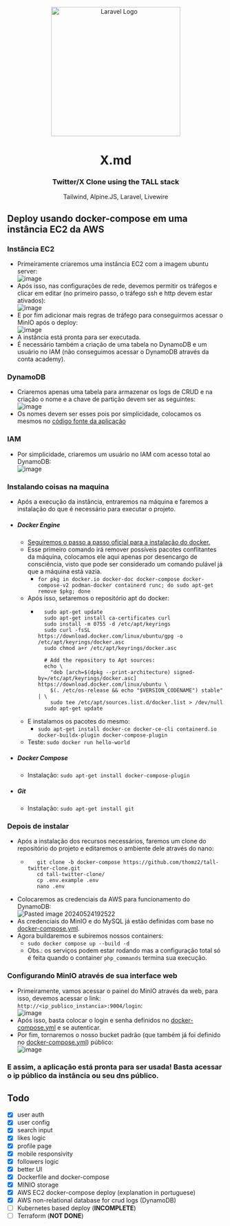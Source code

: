 <p align="center"><a href="https://laravel.com" target="_blank"><img src="https://raw.githubusercontent.com/laravel/art/master/logo-lockup/5%20SVG/2%20CMYK/1%20Full%20Color/laravel-logolockup-cmyk-red.svg" width="300" alt="Laravel Logo"></a></p>

<div align="center">   
    <h1>X.md</h1>
    <h3>Twitter/X Clone using the TALL stack</h3>
    <p color="gray">Tailwind, Alpine.JS, Laravel, Livewire</p>
</div>

## Deploy usando docker-compose em uma instância EC2 da AWS

### Instância EC2
- Primeiramente criaremos uma instância EC2 com a imagem ubuntu server:<br>![image](https://github.com/thomz2/tall-twitter-clone/assets/82160387/ba9edce1-c492-45fe-88e3-fcad88039959)
- Após isso, nas configurações de rede, devemos permitir os tráfegos e clicar em editar (no primeiro passo, o tráfego ssh e http devem estar ativados):<br>![image](https://github.com/thomz2/tall-twitter-clone/assets/82160387/7c10da2a-85a0-464b-b720-305c69b3b933)
- E por fim adicionar mais regras de tráfego para conseguirmos acessar o MinIO após o deploy:<br>![image](https://github.com/thomz2/tall-twitter-clone/assets/82160387/4f4bddc5-fd68-48e3-96b7-6363680e0863)
- A instância está pronta para ser executada.
- É necessário também a criação de uma tabela no DynamoDB e um usuário no IAM (não conseguimos acessar o DynamoDB através da conta academy).

### DynamoDB
- Criaremos apenas uma tabela para armazenar os logs de CRUD e na criação o nome e a chave de partição devem ser as seguintes:<br>![image](https://github.com/thomz2/tall-twitter-clone/assets/82160387/c16c8c55-8acc-4ba0-b0ec-70a920654db6)
- Os nomes devem ser esses pois por simplicidade, colocamos os mesmos no [código fonte da aplicação](https://github.com/thomz2/tall-twitter-clone/blob/docker-compose/app/Observers/UserObserver.php)

### IAM
- Por simplicidade, criaremos um usuário no IAM com acesso total ao DynamoDB:<br>![image](https://github.com/thomz2/tall-twitter-clone/assets/82160387/f52293e6-bea2-4f62-84e7-15e165b3ff3a)

### Instalando coisas na maquina
- Após a execução da instância, entraremos na máquina e faremos a instalação do que é necessário para executar o projeto.
- ##### Docker Engine
    - [Seguiremos o passo a passo oficial para a instalação do docker.](https://docs.docker.com/engine/install/ubuntu/)
    - Esse primeiro comando irá remover possíveis pacotes conflitantes da máquina, colocamos ele aqui apenas por desencargo de consciência, visto que pode ser considerado um comando pulável já que a máquina está vazia.
	    - `for pkg in docker.io docker-doc docker-compose docker-compose-v2 podman-docker containerd runc; do sudo apt-get remove $pkg; done`
    - Após isso, setaremos o repositório apt do docker:
    	- ```# Add Docker's official GPG key:
    		sudo apt-get update
    		sudo apt-get install ca-certificates curl
    		sudo install -m 0755 -d /etc/apt/keyrings
    		sudo curl -fsSL https://download.docker.com/linux/ubuntu/gpg -o /etc/apt/keyrings/docker.asc
    		sudo chmod a+r /etc/apt/keyrings/docker.asc
    		
    		# Add the repository to Apt sources:
    		echo \
    		  "deb [arch=$(dpkg --print-architecture) signed-by=/etc/apt/keyrings/docker.asc] https://download.docker.com/linux/ubuntu \
    		  $(. /etc/os-release && echo "$VERSION_CODENAME") stable" | \
    		  sudo tee /etc/apt/sources.list.d/docker.list > /dev/null
    		sudo apt-get update 
            ```
    - E instalamos os pacotes do mesmo:
	    - ```sudo apt-get install docker-ce docker-ce-cli containerd.io docker-buildx-plugin docker-compose-plugin```
	- Teste: `sudo docker run hello-world` 
- ##### Docker Compose
	- Instalação: `sudo apt-get install docker-compose-plugin`
- ##### Git
	- Instalação: `sudo apt-get install git`
	
### Depois de instalar
- Após a instalação dos recursos necessários, faremos um clone do repositório do projeto e editaremos o ambiente dele através do nano:
    - ```
         git clone -b docker-compose https://github.com/thomz2/tall-twitter-clone.git
         cd tall-twitter-clone/
         cp .env.example .env
         nano .env
      ```
- Colocaremos as credenciais da AWS para funcionamento do DynamoDB:<br>![Pasted image 20240524192522](https://github.com/thomz2/tall-twitter-clone/assets/82160387/a9342ffb-8952-407b-9eda-8e546ab6802f)
- As credenciais do MinIO e do MySQL já estão definidas com base no [docker-compose.yml](https://github.com/thomz2/tall-twitter-clone/blob/docker-compose/docker-compose.yml).
- Agora buildaremos e subiremos nossos containers:
    - `sudo docker compose up --build -d`
    - Obs.: os serviços podem estar rodando mas a configuração total só é feita quando o container `php_commands` termina sua execução.

### Configurando MinIO através de sua interface web
- Primeiramente, vamos acessar o painel do MinIO através da web, para isso, devemos acessar o link: `http://<ip_publico_instancia>:9004/login`:<br>![image](https://github.com/thomz2/tall-twitter-clone/assets/82160387/5b7dda55-9a30-4a68-9222-0e0a2ba8211d)
- Após isso, basta colocar o login e senha definidos no [docker-compose.yml](https://github.com/thomz2/tall-twitter-clone/blob/docker-compose/docker-compose.yml) e se autenticar.
- Por fim, tornaremos o nosso bucket padrão (que também já foi definido no [docker-compose.yml](https://github.com/thomz2/tall-twitter-clone/blob/docker-compose/docker-compose.yml)) público:<br>![image](https://github.com/thomz2/tall-twitter-clone/assets/82160387/9f9bed84-6f8e-40ce-9cb4-8d359169c00d)

### E assim, a aplicação está pronta para ser usada! Basta acessar o ip público da instância ou seu dns público.

## Todo

- [x] user auth<br>
- [x] user config<br>
- [x] search input<br>
- [x] likes logic<br>
- [x] profile page<br>
- [x] mobile responsivity<br>
- [x] followers logic<br>
- [x] better UI<br>
- [x] Dockerfile and docker-compose<br>
- [x] MINIO storage<br>
- [x] AWS EC2 docker-compose deploy (explanation in portuguese)<br>
- [x] AWS non-relational database for crud logs (DynamoDB)<br>
- [ ] Kubernetes based deploy (**INCOMPLETE**)<br>
- [ ] Terraform (**NOT DONE**)
